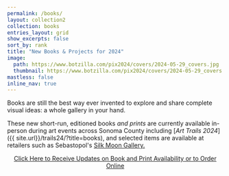 ```yaml
---
permalink: /books/
layout: collection2
collection: books
entries_layout: grid
show_excerpts: false
sort_by: rank
title: "New Books & Projects for 2024"
image:
  path: https://www.botzilla.com/pix2024/covers/2024-05-29_covers.jpg
  thumbnail: https://www.botzilla.com/pix2024/covers/2024-05-29_covers.jpg
mastless: false
inline_nav: true
---
```


Books are still the best way ever invented to explore and share complete visual ideas: a whole gallery in your hand.

These new short-run, editioned books *and prints* are currently available in-person during art events across Sonoma County including [_Art Trails 2024_]({{ site.url}}/trails24/?title=books), and selected items are available at retailers such as Sebastopol's [Silk Moon Gallery.](https://silkmoonca.com/gallery/)

<center>
<a class="btn btn--inverse btn--large" href="mailto:kevin+books@vumondo.com?subject=Updates%20on%20Books%20and%20Prints&body=Please%20keep%20me%20informed%20of%20updates%20on%20sales%20availability%20of%20your%20books%20and%20prints%20related%20to%20AATS%202024">Click Here to Receive Updates on Book and Print Availability or to Order Online</a>
</center>

<!-- <hr>

<h1 style="text-align:center">Books Released for <i>Art at the Source 2024:</i></h1> -->

<!-- 
<figure class="align-center">
<a href="{{ site.url}}/book24"><img src="https://www.botzilla.com/pix2024/author-promo-card.jpg"></a>
<figcaption>See you at <a href="{{ site.url}}/aats">Art at the Source</a></figcaption>
</figure>

-->
